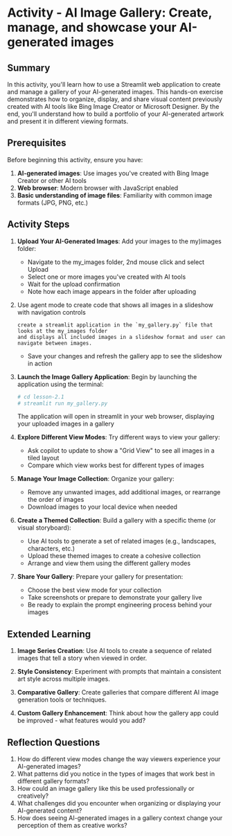 # Activity - AI Image Gallery: Create, manage, and showcase your AI-generated images

## Summary

In this activity, you'll learn how to use a Streamlit web application to create and manage a gallery of your AI-generated images. This hands-on exercise demonstrates how to organize, display, and share visual content previously created with AI tools like Bing Image Creator or Microsoft Designer. By the end, you'll understand how to build a portfolio of your AI-generated artwork and present it in different viewing formats.

## Prerequisites

Before beginning this activity, ensure you have:

1. **AI-generated images**: Use images you've created with Bing Image Creator or other AI tools
2. **Web browser**: Modern browser with JavaScript enabled
3. **Basic understanding of image files**: Familiarity with common image formats (JPG, PNG, etc.)

## Activity Steps
 
1. **Upload Your AI-Generated Images**: Add your images to the my)images folder:
 
   - Navigate to the my_images folder, 2nd mouse click and select Upload
   - Select one or more images you've created with AI tools
   - Wait for the upload confirmation
   - Note how each image appears in the folder after uploading
   
2. Use agent mode to create code that shows all images in a slideshow with navigation controls
 
    ```text
   create a streamlit application in the `my_gallery.py` file that looks at the my_images folder
   and displays all included images in a slideshow format and user can navigate between images.
    ```
 
   - Save your changes and refresh the gallery app to see the slideshow in action  
3. **Launch the Image Gallery Application**: Begin by launching the application using the terminal:
 
   ```bash
   # cd lesson-2.1
   # streamlit run my_gallery.py
   ```
 
   The application will open in streamlit in your web browser, displaying your uploaded images in a gallery
 
4. **Explore Different View Modes**: Try different ways to view your gallery:
 
   - Ask copilot to update to show a "Grid View" to see all images in a tiled layout
   - Compare which view works best for different types of images
 
5. **Manage Your Image Collection**: Organize your gallery:
 
   - Remove any unwanted images, add additional images, or rearrange the order of images
   - Download images to your local device when needed
  
6. **Create a Themed Collection**: Build a gallery with a specific theme (or visual storyboard):

   - Use AI tools to generate a set of related images (e.g., landscapes, characters, etc.)
   - Upload these themed images to create a cohesive collection
   - Arrange and view them using the different gallery modes

7. **Share Your Gallery**: Prepare your gallery for presentation:

   - Choose the best view mode for your collection
   - Take screenshots or prepare to demonstrate your gallery live
   - Be ready to explain the prompt engineering process behind your images

## Extended Learning

1. **Image Series Creation**: Use AI tools to create a sequence of related images that tell a story when viewed in order.

2. **Style Consistency**: Experiment with prompts that maintain a consistent art style across multiple images.

3. **Comparative Gallery**: Create galleries that compare different AI image generation tools or techniques.

4. **Custom Gallery Enhancement**: Think about how the gallery app could be improved - what features would you add?

## Reflection Questions

1. How do different view modes change the way viewers experience your AI-generated images?
2. What patterns did you notice in the types of images that work best in different gallery formats?
3. How could an image gallery like this be used professionally or creatively?
4. What challenges did you encounter when organizing or displaying your AI-generated content?
5. How does seeing AI-generated images in a gallery context change your perception of them as creative works?